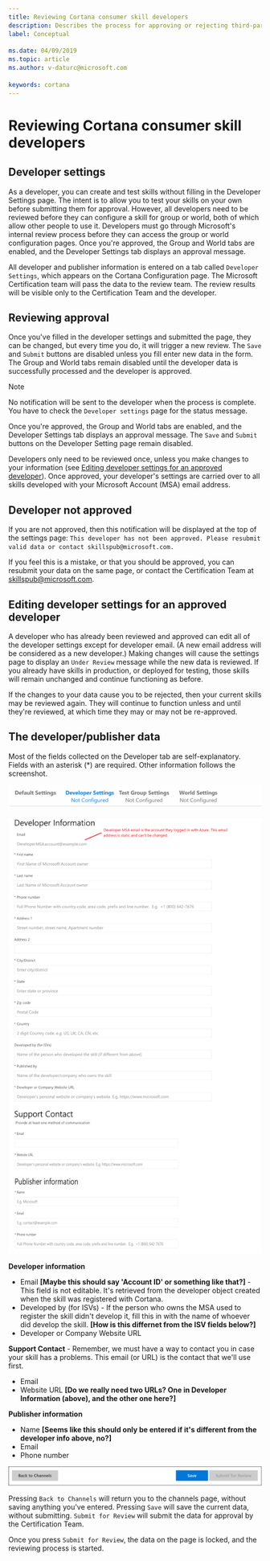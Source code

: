 ```yaml
---
title: Reviewing Cortana consumer skill developers
description: Describes the process for approving or rejecting third-party Cortana developers.
label: Conceptual

ms.date: 04/09/2019
ms.topic: article
ms.author: v-daturc@microsoft.com

keywords: cortana
---
```


# Reviewing Cortana consumer skill developers

## Developer settings

As a developer, you can create and test skills without filling in the Developer Settings page. The intent is to allow you to test your skills on your own before submitting them for approval. However, all developers need to be reviewed before they can configure a skill for group or world, both of which allow other people to use it. Developers must go through Microsoft's internal review process before they can access the group or world configuration pages. Once you're approved, the Group and World tabs are enabled, and the Developer Settings tab displays an approval message.

All developer and publisher information is entered on a tab called `Developer Settings`, which appears on the Cortana Configuration page. The Microsoft Certification team will pass the data to the review team. The review results will be visible only to the Certification Team and the developer.

## Reviewing approval

Once you've filled in the developer settings and submitted the page, they can be changed, but every time you do, it will trigger a new review. The `Save` and `Submit` buttons are disabled unless you fill enter new data in the form. The Group and World tabs remain disabled until the developer data is successfully processed and the developer is approved.

>[!NOTE]
>No notification will be sent to the developer when the process is complete. You have to check the `Developer settings` page for the status message.

Once you're approved, the Group and World tabs are enabled, and the Developer Settings tab displays an approval message. The `Save` and `Submit` buttons on the Developer Setting page remain disabled.

Developers only need to be reviewed once, unless you make changes to your information (see [Editing developer settings for an approved developer](#editing-developer-settings-for-an-approved-developer)). Once approved, your developer's settings are carried over to all skills developed with your Microsoft Account (MSA) email address.

## Developer not approved

If you are not approved, then this notification will be displayed at the top of the settings page: `This developer has not been approved. Please resubmit valid data or contact skillspub@microsoft.com.`

If you feel this is a mistake, or that you should be approved, you can resubmit your data on the same page, or contact the Certification Team at skillspub@microsoft.com.

## Editing developer settings for an approved developer

A developer who has already been reviewed and approved can edit all of the developer settings except for developer email. (A new email address will be considered as a new developer.) Making changes will cause the settings page to display an `Under Review` message while the new data is reviewed. If you already have skills in production, or deployed for testing, those skills will remain unchanged and continue functioning as before.

If the changes to your data cause you to be rejected, then your current skills may be reviewed again. They will continue to function unless and until they're reviewed, at which time they may or may not be re-approved.

## The developer/publisher data

Most of the fields collected on the Developer tab are self-explanatory. Fields with an asterisk (*) are required. Other information follows the screenshot.

![Page tabs](../media/images/vetting-buttons-02.png)

![Data entry fields](../media/images/vetting-dev-info.png)

**Developer information**

- Email **[Maybe this should say 'Account ID' or something like that?]** - This field is not editable. It's retrieved from the developer object created when the skill was registered with Cortana.
- Developed by (for ISVs) - If the person who owns the MSA used to register the skill didn't develop it, fill this in with the name of whoever did develop the skill. **[How is this differnet from the ISV fields below?]**
- Developer or Company Website URL

**Support Contact** - Remember, we must have a way to contact you in case your skill has a problems. This email (or URL) is the contact that we'll use first.

- Email
- Website URL **[Do we really need two URLs? One in Developer Information (above), and the other one here?]**

**Publisher information**

- Name **[Seems like this should only be entered if it's different from the developer info above, no?]**
- Email
- Phone number

<!--Hopefully, portions of this data can be pre-populated using data gleaned from the MSA Azure account -->

![Page buttons](../media/images/vetting-buttons-01.png)

Pressing `Back to Channels` will return you to the channels page, without saving anything you've entered. Pressing `Save` will save the current data, without submitting. `Submit for Review` will submit the data for approval by the Certification Team.

Once you press `Submit for Review`, the data on the page is locked, and the reviewing process is started.
